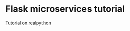 # Flask microservices tutorial

[Tutorial on realpython](https://realpython.com/flask-connexion-rest-api/)